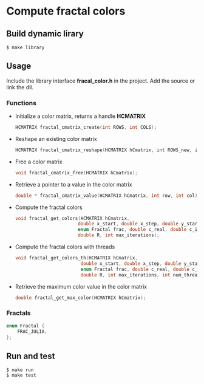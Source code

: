 # Compute fractal colors

## Build dynamic lirary

    $ make library

## Usage

Include the library interface **fracal_color.h** in the project. Add the source or link the dll.

### Functions


- Initialize a color matrix, returns a handle **HCMATRIX**

    ```c
    HCMATRIX fractal_cmatrix_create(int ROWS, int COLS);
    ```

- Reshape an existing color matrix

    ```c
    HCMATRIX fractal_cmatrix_reshape(HCMATRIX hCmatrix, int ROWS_new, int COLS_new);
    ```

- Free a color matrix

    ```c
    void fractal_cmatrix_free(HCMATRIX hCmatrix);
    ```

- Retrieve a pointer to a value in the color matrix

    ```c
    double * fractal_cmatrix_value(HCMATRIX hCmatrix, int row, int col);
    ```

- Compute the fractal colors

    ```c
    void fractal_get_colors(HCMATRIX hCmatrix,
                           double x_start, double x_step, double y_start, double y_step,
                           enum Fractal frac, double c_real, double c_imag,
                           double R, int max_iterations);
    ```

- Compute the fractal colors with threads

    ```c
    void fractal_get_colors_th(HCMATRIX hCmatrix,
                            double x_start, double x_step, double y_start, double y_step,
                            enum Fractal frac, double c_real, double c_imag,
                            double R, int max_iterations, int num_threads);
    ```

- Retrieve the maximum color value in the color matrix

    ```c
    double fractal_get_max_color(HCMATRIX hCmatrix);
    ```

### Fractals

```c
enum Fractal {
    FRAC_JULIA,
};
```

## Run and test

    $ make run
    $ make test
